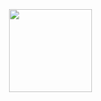 <div id="header" align="center">
  <img src="https://media.giphy.com/media/ZVik7pBtu9dNS/giphy.gif" width="150"/>
</div>